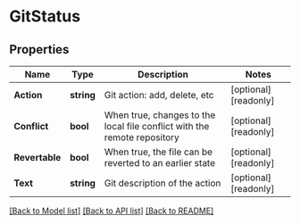 # GitStatus

## Properties

Name | Type | Description | Notes
------------ | ------------- | ------------- | -------------
**Action** | **string** | Git action: add, delete, etc | [optional] [readonly] 
**Conflict** | **bool** | When true, changes to the local file conflict with the remote repository | [optional] [readonly] 
**Revertable** | **bool** | When true, the file can be reverted to an earlier state | [optional] [readonly] 
**Text** | **string** | Git description of the action | [optional] [readonly] 

[[Back to Model list]](../README.md#documentation-for-models) [[Back to API list]](../README.md#documentation-for-api-endpoints) [[Back to README]](../README.md)


